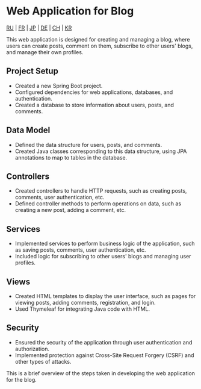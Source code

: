 # Web Application for Blog

[RU](docs/README.md) | [FR](docs/README_FR.MD) |  [JP](docs/README_JP.MD) | [DE](docs/README_DE.MD) | [CH](docs/README_CH.MD) | [KR](docs/README_KR.MD)

This web application is designed for creating and managing a blog, where users can create posts, comment on them, subscribe to other users' blogs, and manage their own profiles.

## Project Setup

- Created a new Spring Boot project.
- Configured dependencies for web applications, databases, and authentication.
- Created a database to store information about users, posts, and comments.

## Data Model

- Defined the data structure for users, posts, and comments.
- Created Java classes corresponding to this data structure, using JPA annotations to map to tables in the database.

## Controllers

- Created controllers to handle HTTP requests, such as creating posts, comments, user authentication, etc.
- Defined controller methods to perform operations on data, such as creating a new post, adding a comment, etc.

## Services

- Implemented services to perform business logic of the application, such as saving posts, comments, user authentication, etc.
- Included logic for subscribing to other users' blogs and managing user profiles.

## Views

- Created HTML templates to display the user interface, such as pages for viewing posts, adding comments, registration, and login.
- Used Thymeleaf for integrating Java code with HTML.

## Security

- Ensured the security of the application through user authentication and authorization.
- Implemented protection against Cross-Site Request Forgery (CSRF) and other types of attacks.

This is a brief overview of the steps taken in developing the web application for the blog.
